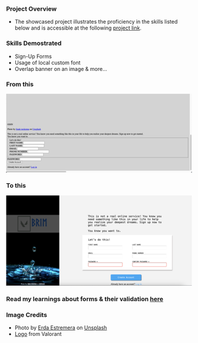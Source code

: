 ### Project Overview
 - The showcased project illustrates the proficiency in the skills listed below 
 and is accessible at the following [project link](https://kesava-karri.github.io/the-odin-project/projects/sign-up-form/).

### Skills Demostrated
- Sign-Up Forms
- Usage of local custom font
- Overlap banner on an image & more...

### From this
![image](./assets/before.png)

### To this
![image](./assets/after.png)

### Read my learnings about forms & their validation [here](https://www.showwcase.com/article/37630/day-9-forms)

### Image Credits
- Photo by <a class="link" href="https://unsplash.com/@erdaest?utm_content=creditCopyText&utm_medium=referral&utm_source=unsplash">Erda Estremera</a> on <a class="link" href="https://unsplash.com/photos/close-up-photography-of-droplets-eMX1aIAp9Nw?utm_content=creditCopyText&utm_medium=referral&utm_source=unsplash">Unsplash</a>
- [Logo](https://playvalorant.com/en-us/media/logos/) from Valorant